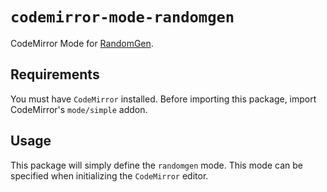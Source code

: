 # `codemirror-mode-randomgen`

CodeMirror Mode for [RandomGen](https://orteil.dashnet.org/randomgen/?do=create).

## Requirements

You must have `CodeMirror` installed. Before importing this package, import CodeMirror's `mode/simple` addon.

## Usage

This package will simply define the `randomgen` mode. This mode can be specified when initializing the `CodeMirror` editor.
